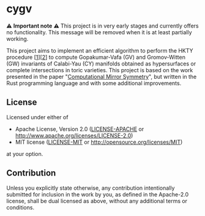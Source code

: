 # cygv

:warning: **Important note** :warning: This project is in very early stages and currently offers no functionality. This message will be removed when it is at least partially working.

This project aims to implement an efficient algorithm to perform the HKTY procedure [[1](https://arxiv.org/abs/hep-th/9308122)][[2](https://arxiv.org/abs/hep-th/9406055)] to compute Gopakumar-Vafa (GV) and Gromov-Witten (GW) invariants of Calabi-Yau (CY) manifolds obtained as hypersurfaces or complete intersections in toric varieties. This project is based on the work presented in the paper "[Computational Mirror Symmetry](https://arxiv.org/abs/2303.00757)", but written in the Rust programming language and with some additional improvements.

## License

Licensed under either of

 * Apache License, Version 2.0
   ([LICENSE-APACHE](LICENSE-APACHE) or http://www.apache.org/licenses/LICENSE-2.0)
 * MIT license
   ([LICENSE-MIT](LICENSE-MIT) or http://opensource.org/licenses/MIT)

at your option.

## Contribution

Unless you explicitly state otherwise, any contribution intentionally submitted
for inclusion in the work by you, as defined in the Apache-2.0 license, shall be
dual licensed as above, without any additional terms or conditions.
